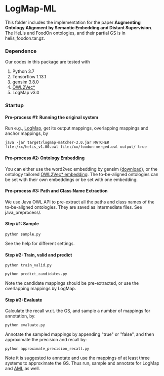 # LogMap-ML

This folder includes the implementation for the paper ****Augmenting Ontology Alignment by Semantic Embedding and Distant Supervision****.
The HeLis and FoodOn ontologies, and their partial GS is in helis_foodon.tar.gz.

### Dependence 
Our codes in this package are tested with
  1. Python 3.7
  2. Tensorflow 1.13.1
  3. gensim 3.8.0
  4. [OWL2Vec\*](https://github.com/KRR-Oxford/OWL2Vec-Star)
  5. LogMap v3.0


### Startup

#### Pre-process #1: Running the original system
Run e.g., [LogMap](https://github.com/ernestojimenezruiz/logmap-matcher), get its output mappings, overlapping mappings and anchor mappings, by

```java -jar target/logmap-matcher-3.0.jar MATCHER file:/xx/helis_v1.00.owl file:/xx/foodon-merged.owl output/ true```

#### Pre-process #2: Ontology Embedding
You can either use the word2vec embedding by gensim ([download](https://drive.google.com/file/d/1rm9uJEKG25PJ79zxbZUWuaUroWeoWbFR/view?usp=sharing)), or the ontology tailored [OWL2Vec\* embedding](https://github.com/KRR-Oxford/OWL2Vec-Star). 
The to-be-aligned ontologies can be set with their own embeddings or be set with one embedding.

#### Pre-process #3: Path and Class Name Extraction
We use Java OWL API to pre-extract all the paths and class names of the to-be-aligned ontologies. They are saved as intermediate files. See java_preprocess/.

#### Step #1: Sample
```python sample.py```

See the help for different settings.

#### Step #2: Train, valid and predict
```python train_valid.py```

```python predict_candidates.py```

Note the candidate mappings should be pre-extracted, or use the overlapping mappings by LogMap.

#### Step #3: Evaluate
Calculate the recall w.r.t. the GS, and sample a number of mappings for annotation, by:

```python evaluate.py```

Annotate the sampled mappings by appending "true" or "false", and then approximate the precision and recall by:

```python approximate_precision_recall.py```

Note it is suggested to annotate and use the mappings of at least three systems to approximate the GS. 
Thus run, sample and annotate for LogMap and [AML](https://github.com/AgreementMakerLight/AML-Project) as well.
